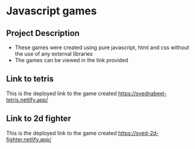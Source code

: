 # Javascript games


## Project Description
* These games were created using pure javascript, html and css without the use of any external libraries
* The games can be viewed in the link provided

## Link to tetris
This is the deployed link to the game created https://syednabeel-tetris.netlify.app/ 

## Link to 2d fighter
This is the deployed link to the game created https://syed-2d-fighter.netlify.app/
